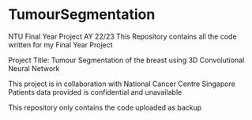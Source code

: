 # TumourSegmentation
NTU Final Year Project AY 22/23
This Repository contains all the code written for my Final Year Project

Project Title: Tumour Segmentation of the breast using 3D Convolutional Neural Network

This project is in collaboration with National Cancer Centre Singapore
Patients data provided is confidential and unavailable

This repository only contains the code uploaded as backup
